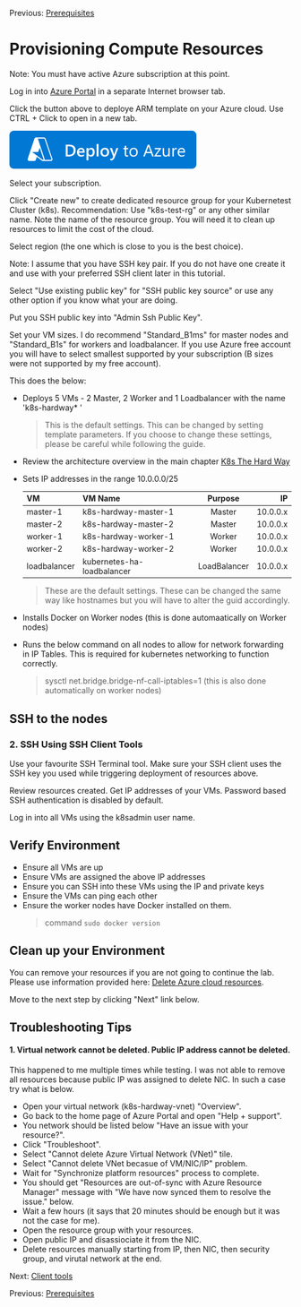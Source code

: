 Previous: [Prerequisites](docs/01-prerequisites.md)

# Provisioning Compute Resources

Note: You must have active Azure subscription at this point.

Log in into [Azure Portal](https://portal.azure.com) in a separate Internet browser tab.

Click the button above to deploye ARM template on your Azure cloud. Use CTRL + Click to open in a new tab.

[![Deploy To Azure](../docs/images/deploy-to-azure.svg?sanitize=true)](https://portal.azure.com/#create/Microsoft.Template/uri/https%3A%2F%2Fraw.githubusercontent.com%2FMarcin-Blazowski%2Fk8s-hardway-azure%2Fmain%2Fazure%2Fazuredeploy-k8s-hardway.json)

Select your subscription.

Click "Create new" to create dedicated resource group for your Kubernetest Cluster (k8s).
Recommendation: Use "k8s-test-rg" or any other similar name. Note the name of the resource group. You will need it to clean up resources to limit the cost of the cloud.

Select region (the one which is close to you is the best choice).

Note: I assume that you have SSH key pair. If you do not have one create it and use with your preferred SSH client later in this tutorial.

Select "Use existing public key" for "SSH public key source" or use any other option if you know what your are doing.

Put you SSH public key into "Admin Ssh Public Key".

Set your VM sizes. I do recommend "Standard_B1ms" for master nodes and "Standard_B1s" for workers and loadbalancer. If you use Azure free account you will have to select smallest supported by your subscription (B sizes were not supported by my free account).


This does the below:

- Deploys 5 VMs - 2 Master, 2 Worker and 1 Loadbalancer with the name 'k8s-hardway* '
    > This is the default settings. This can be changed by setting template parameters.
    > If you choose to change these settings, please be careful while following the guide.

- Review the architecture overview in the main chapter [K8s The Hard Way](../README.md)

- Sets IP addresses in the range 10.0.0.0/25

    | VM            |  VM Name                   | Purpose       | IP       | 
    | ------------  | ----------------------     |:-------------:| --------:| 
    | master-1      | k8s-hardway-master-1       | Master        | 10.0.0.x | 
    | master-2      | k8s-hardway-master-2       | Master        | 10.0.0.x | 
    | worker-1      | k8s-hardway-worker-1       | Worker        | 10.0.0.x | 
    | worker-2      | k8s-hardway-worker-2       | Worker        | 10.0.0.x | 
    | loadbalancer  | kubernetes-ha-loadbalancer | LoadBalancer  | 10.0.0.x | 

    > These are the default settings. These can be changed the same way like hostnames but you will have to alter the guid accordingly.

- Installs Docker on Worker nodes (this is done automaatically on Worker nodes)
- Runs the below command on all nodes to allow for network forwarding in IP Tables.
  This is required for kubernetes networking to function correctly.
    > sysctl net.bridge.bridge-nf-call-iptables=1 (this is also done automatically on worker nodes)


## SSH to the nodes

### 2. SSH Using SSH Client Tools

Use your favourite SSH Terminal tool. Make sure your SSH client uses the SSH key you used while triggering deployment of resources above.

Review resources created. Get IP addresses of your VMs. Password based SSH authentication is disabled by default.

Log in into all VMs using the k8sadmin user name.


## Verify Environment

- Ensure all VMs are up
- Ensure VMs are assigned the above IP addresses
- Ensure you can SSH into these VMs using the IP and private keys
- Ensure the VMs can ping each other
- Ensure the worker nodes have Docker installed on them.
  > command `sudo docker version`

## Clean up your Environment

You can remove your resources if you are not going to continue the lab. Please use information provided here: [Delete Azure cloud resources](../docs/clean-up.md).

Move to the next step by clicking "Next" link below.

## Troubleshooting Tips

#### 1. Virtual network cannot be deleted. Public IP address cannot be deleted.
This happened to me multiple times while testing. I was not able to remove all resources because public IP was assigned to delete NIC. In such a case try what is below.

- Open your virtual network (k8s-hardway-vnet) "Overview".
- Go back to the home page of Azure Portal and open "Help + support".
- You network should be listed below "Have an issue with your resource?".
- Click "Troubleshoot".
- Select "Cannot delete Azure Virtual Network (VNet)" tile.
- Select "Cannot delete VNet becasue of VM/NIC/IP" problem.
- Wait for "Synchronize platform resources" process to complete.
- You should get "Resources are out-of-sync with Azure Resource Manager" message with "We have now synced them to resolve the issue." below.
- Wait a few hours (it says that 20 minutes should be enough but it was not the case for me).
- Open the resource group with your resources.
- Open public IP and disassiociate it from the NIC.
- Delete resources manually starting from IP, then NIC, then security group, and virutal network at the end.


Next: [Client tools](03-client-tools.md)

Previous: [Prerequisites](docs/01-prerequisites.md)